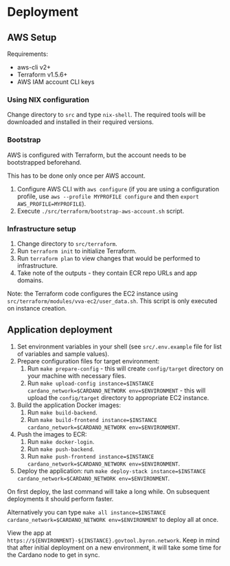 # Deployment

## AWS Setup

Requirements:

- aws-cli v2+
- Terraform v1.5.6+
- AWS IAM account CLI keys

### Using NIX configuration

Change directory to `src` and type `nix-shell`. The required tools will be
downloaded and installed in their required versions.

### Bootstrap

AWS is configured with Terraform, but the account needs to be bootstrapped beforehand.

This has to be done only once per AWS account.

1. Configure AWS CLI with `aws configure` (if you are using a configuration profile, use `aws --profile MYPROFILE configure` and then `export AWS_PROFILE=MYPROFILE`).
1. Execute `./src/terraform/bootstrap-aws-account.sh` script.

### Infrastructure setup

1. Change directory to `src/terraform`.
1. Run `terraform init` to initialize Terraform.
1. Run `terraform plan` to view changes that would be performed to infrastructure.
1. Take note of the outputs - they contain ECR repo URLs and app domains.

Note: the Terraform code configures the EC2 instance using `src/terraform/modules/vva-ec2/user_data.sh`. This script is only executed on instance creation.

## Application deployment

1. Set environment variables in your shell (see `src/.env.example` file for list of variables and sample values).
1. Prepare configuration files for target environment:
    1. Run `make prepare-config` - this will create `config/target` directory on your machine with necessary files.
    1. Run `make upload-config instance=$INSTANCE cardano_network=$CARDANO_NETWORK env=$ENVIRONMENT` - this will upload the `config/target` directory to appropriate EC2 instance.
1. Build the application Docker images:
    1. Run `make build-backend`.
    1. Run `make build-frontend instance=$INSTANCE cardano_network=$CARDANO_NETWORK env=$ENVIRONMENT`.
1. Push the images to ECR:
    1. Run `make docker-login`.
    1. Run `make push-backend`.
    1. Run `make push-frontend instance=$INSTANCE cardano_network=$CARDANO_NETWORK env=$ENVIRONMENT`.
1. Deploy the application: run `make deploy-stack instance=$INSTANCE cardano_network=$CARDANO_NETWORK env=$ENVIRONMENT`.

On first deploy, the last command will take a long while. On subsequent deployments it should perform faster.

Alternatively you can type `make all instance=$INSTANCE cardano_network=$CARDANO_NETWORK env=$ENVIRONMENT` to deploy all at once.

View the app at `https://${ENVIRONMENT}-${INSTANCE}.govtool.byron.network`.
Keep in mind that after initial deployment on a new environment, it will take some time for the Cardano node to get in sync.
